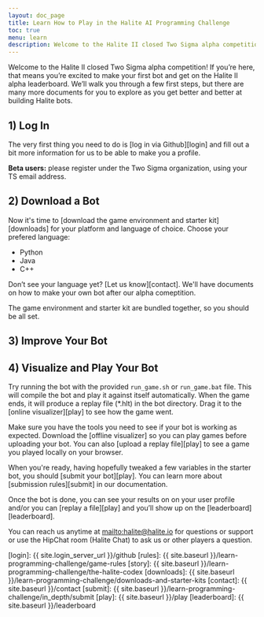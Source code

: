 ```yaml
---
layout: doc_page
title: Learn How to Play in the Halite AI Programming Challenge
toc: true
menu: learn
description: Welcome to the Halite II closed Two Sigma alpha competition! Learn how to quickly get started.
---
```


Welcome to the Halite II closed Two Sigma alpha competition!  If you’re here, that means you’re excited to make your first bot and get on the Halite II alpha leaderboard. We’ll walk you through a few first steps, but there are many more documents for you to explore as you get better and better at building Halite bots.

## 1) Log In
    
The very first thing you need to do is [log in via Github][login] and fill out a bit more information for us to be able to make you a profile.

__Beta users:__ please register under the Two Sigma organization, using your TS email address.
    
## 2) Download a Bot

Now it's time to [download the game environment and starter kit][downloads] for your platform and language of choice. Choose your prefered language:
    
- Python
- Java
- C++
    
Don’t see your language yet? [Let us know][contact]. We'll have documents on how to make your own bot after our alpha comeptition.
    
The game environment and starter kit are bundled together, so you should be all set.

## 3) Improve Your Bot

## 4) Visualize and Play Your Bot

Try running the bot with the provided `run_game.sh` or `run_game.bat` file. This will compile the bot and play it against itself automatically. When the game ends, it will produce a replay file (*.hlt) in the bot directory. Drag it to the [online visualizer][play] to see how the game went.

Make sure you have the tools you need to see if your bot is working as expected. Download the [offline visualizer] so you can play games before uploading your bot. You can also [upload a replay file][play] to see a game you played locally on your browser. 
    
When you're ready, having hopefully tweaked a few variables in the starter bot, you should [submit your bot][play]. You can learn more about [submission rules][submit] in our documentation. 

Once the bot is done, you can see your results on on your user profile and/or you can [replay a file][play] and you’ll show up on the [leaderboard][leaderboard].
 
You can reach us anytime at <mailto:halite@halite.io> for questions or support or use the HipChat room (Halite Chat) to ask us or other players a question.

[login]: {{ site.login_server_url }}/github
[rules]: {{ site.baseurl }}/learn-programming-challenge/game-rules
[story]: {{ site.baseurl }}/learn-programming-challenge/the-halite-codex
[downloads]: {{ site.baseurl }}/learn-programming-challenge/downloads-and-starter-kits
[contact]: {{ site.baseurl }}/contact
[submit]: {{ site.baseurl }}/learn-programming-challenge/in_depth/submit
[play]: {{ site.baseurl }}/play
[leaderboard]: {{ site.baseurl }}/leaderboard
